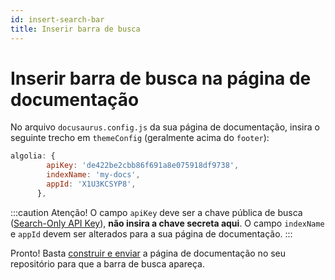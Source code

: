 ```yaml
---
id: insert-search-bar
title: Inserir barra de busca
---
```


# Inserir barra de busca na página de documentação

No arquivo `docusaurus.config.js` da sua página de documentação, insira o seguinte trecho em `themeConfig` (geralmente acima do `footer`):
```js title="docusaurus.config.js"
algolia: {
        apiKey: 'de422be2cbb86f691a8e075918df9738',
        indexName: 'my-docs',
        appId: 'X1U3KCSYP8',
      },
```

:::caution Atenção!
O campo `apiKey` deve ser a chave pública de busca ([Search-Only API Key](config-algolia-api)), **não insira a chave secreta aqui**. O campo `indexName` e `appId` devem ser alterados para a sua página de documentação.
:::

Pronto! Basta [construir e enviar](../Documenta%C3%A7%C3%A3o%20com%20Docusaurus%20e%20GitHub%20Pages/build-deploy) a página de documentação no seu repositório para que a barra de busca apareça.